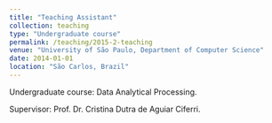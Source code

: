 ```yaml
---
title: "Teaching Assistant"
collection: teaching
type: "Undergraduate course"
permalink: /teaching/2015-2-teaching
venue: "University of São Paulo, Department of Computer Science"
date: 2014-01-01
location: "São Carlos, Brazil"
---
```


Undergraduate course: Data Analytical Processing.

Supervisor: Prof. Dr. Cristina Dutra de Aguiar Ciferri.

